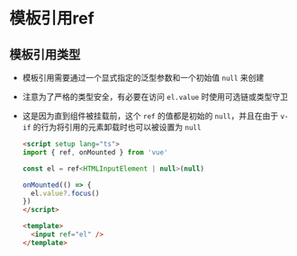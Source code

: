 # 模板引用ref

## 模板引用类型

+ 模板引用需要通过一个显式指定的泛型参数和一个初始值 `null` 来创建

+ 注意为了严格的类型安全，有必要在访问 `el.value` 时使用可选链或类型守卫
+ 这是因为直到组件被挂载前，这个 `ref` 的值都是初始的 `null`，并且在由于 `v-if` 的行为将引用的元素卸载时也可以被设置为 `null`

  ```html
  <script setup lang="ts">
  import { ref, onMounted } from 'vue'

  const el = ref<HTMLInputElement | null>(null)

  onMounted(() => {
    el.value?.focus()
  })
  </script>

  <template>
    <input ref="el" />
  </template>
  ```
